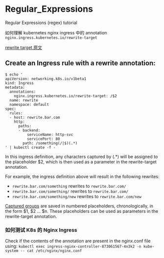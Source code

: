 # Regular_Expressions
Regular Expressions (regex) tutorial

如何理解 kubernetes nginx ingress 中的 annotation `nginx.ingress.kubernetes.io/rewrite-target` 

[rewrite target 原文](https://kubernetes.github.io/ingress-nginx/examples/rewrite/#rewrite-target "rewrite target")

## Create an Ingress rule with a rewrite annotation:

```
$ echo '
apiVersion: networking.k8s.io/v1beta1
kind: Ingress
metadata:
  annotations:
    nginx.ingress.kubernetes.io/rewrite-target: /$2
  name: rewrite
  namespace: default
spec:
  rules:
  - host: rewrite.bar.com
    http:
      paths:
      - backend:
          serviceName: http-svc
          servicePort: 80
        path: /something(/|$)(.*)
' | kubectl create -f -
```

In this ingress definition, any characters captured by (.*) will be assigned to the placeholder $2, which is then used as a parameter in the rewrite-target annotation.

For example, the ingress definition above will result in the following rewrites:
- `rewrite.bar.com/something` rewrites to `rewrite.bar.com/`
- `rewrite.bar.com/something/` rewrites to `rewrite.bar.com/`
- `rewrite.bar.com/something/new` rewrites to `rewrite.bar.com/new`

[Captured groups](https://www.regular-expressions.info/refcapture.html "Captured groups") are saved in numbered placeholders, chronologically, in the form $1, $2 ... $n. These placeholders can be used as parameters in the rewrite-target annotation.

### 如何测试 K8s 的 Nginx Ingress 

Check if the contents of the annotation are present in the nginx.conf file using: `kubectl exec ingress-nginx-controller-873061567-4n3k2 -n kube-system -- cat /etc/nginx/nginx.conf` 
